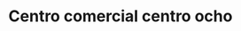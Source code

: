 ---
title: "Centro comercial centro ocho"
url: /lecheria/centro-comercial-centro-ocho/
shop: Einkaufszentrum
---